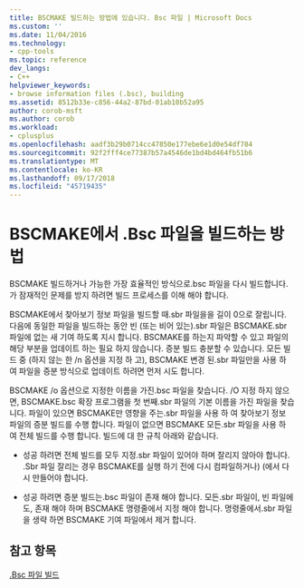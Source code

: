 ```yaml
---
title: BSCMAKE 빌드하는 방법에 있습니다. Bsc 파일 | Microsoft Docs
ms.custom: ''
ms.date: 11/04/2016
ms.technology:
- cpp-tools
ms.topic: reference
dev_langs:
- C++
helpviewer_keywords:
- browse information files (.bsc), building
ms.assetid: 8512b33e-c856-44a2-87bd-01ab10b52a95
author: corob-msft
ms.author: corob
ms.workload:
- cplusplus
ms.openlocfilehash: aadf3b29b0714cc47850e177ebe6e1d0e54df784
ms.sourcegitcommit: 92f2fff4ce77387b57a4546de1bd4bd464fb51b6
ms.translationtype: MT
ms.contentlocale: ko-KR
ms.lasthandoff: 09/17/2018
ms.locfileid: "45719435"
---
```

# <a name="how-bscmake-builds-a-bsc-file"></a>BSCMAKE에서 .Bsc 파일을 빌드하는 방법

BSCMAKE 빌드하거나 가능한 가장 효율적인 방식으로.bsc 파일을 다시 빌드합니다. 가 잠재적인 문제를 방지 하려면 빌드 프로세스를 이해 해야 합니다.

BSCMAKE에서 찾아보기 정보 파일을 빌드할 때.sbr 파일을을 길이 0으로 잘립니다. 다음에 동일한 파일을 빌드하는 동안 빈 (또는 비어 있는).sbr 파일은 BSCMAKE.sbr 파일에 없는 새 기여 하도록 지시 합니다. BSCMAKE를 하는지 파악할 수 있고 파일의 해당 부분을 업데이트 하는 필요 하지 않습니다. 증분 빌드 충분할 수 있습니다. 모든 빌드 중 (하지 않는 한 /n 옵션을 지정 하 고), BSCMAKE 변경 된.sbr 파일만을 사용 하 여 파일을 증분 방식으로 업데이트 하려면 먼저 시도 합니다.

BSCMAKE /o 옵션으로 지정한 이름을 가진.bsc 파일을 찾습니다. /O 지정 하지 않으면, BSCMAKE.bsc 확장 프로그램을 첫 번째.sbr 파일의 기본 이름을 가진 파일을 찾습니다. 파일이 있으면 BSCMAKE만 영향을 주는.sbr 파일을 사용 하 여 찾아보기 정보 파일의 증분 빌드를 수행 합니다. 파일이 없으면 BSCMAKE 모든.sbr 파일을 사용 하 여 전체 빌드를 수행 합니다. 빌드에 대 한 규칙 아래와 같습니다.

- 성공 하려면 전체 빌드를 모두 지정.sbr 파일이 있어야 하며 잘리지 않아야 합니다. .Sbr 파일 잘리는 경우 BSCMAKE를 실행 하기 전에 다시 컴파일하거나) (에서 다시 만들어야 합니다.

- 성공 하려면 증분 빌드는.bsc 파일이 존재 해야 합니다. 모든.sbr 파일이, 빈 파일에도, 존재 해야 하며 BSCMAKE 명령줄에서 지정 해야 합니다. 명령줄에서.sbr 파일을 생략 하면 BSCMAKE 기여 파일에서 제거 합니다.

## <a name="see-also"></a>참고 항목

[.Bsc 파일 빌드](../../build/reference/building-a-dot-bsc-file.md)